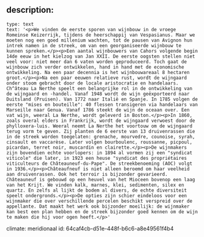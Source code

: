 description:
  -
    type: text
    text: '<p>We vinden de eerste sporen van wijnbouw in de vroege Romeinse Keizerrijk, tijdens de heerschappij van Vespasianus. Maar we moeten nog een goed millenium wachten, tot de pausen van Avignon hun intrek namen in de streek, om van een georganiseerde wijnbouw te kunnen spreken.</p><p>Een aantal wijnbouwers van Cahors volgende begin 14de eeuw in het kielzog van Jan XXII. De eerste oogsten stellen niet veel voor: niet meer dan 6 vaten worden geproduceerd. Toch gaat de wijnbouw zich verder ontwikkelen, hand in hand met de economische ontwikkeling. Na een paar decennia is het wijnbouwareaal 8 hectaren groot.</p><p>Na een paar eeuwen relatieve rust, wordt de wijngaard onder stoom gebracht door de locale aristocratie en handelaars. Ch^âteau La Nerthe speelt een belangrijke rol in de ontwikkeling van de wijngaard en -handel. Vanaf 1948 wordt de wijn geëxporteerd naar Duitsland (Pruisen). Van 1772 naar Italië en Spanje. In 1785 volgen de eerste "mises en bouteille": 40 flessen transigeren via handelaars van Marseille naar Genua. Vanaf 1786 steekt de wijn de oceaan over. Een vat wijn, weeral La Nerthe, wordt geleverd in Boston.</p><p>In 1860, zoals overal elders in Frankrijk, wordt de wijngaard verwoest door de phylloxera-luis. Weeral neemt La Nerthe het voortouw om de wijngaard terug vorm te geven. Zij planten de 6 eerste van 13 druivenrassen die in de streek worden toegelaten: grenache, mourvedre, counoise, syrah, cinsault en vaccarèse. Later volgen bourboulenc, roussanne, picpoul, picardan, terret noir, muscardin en clairette.</p><p>De wijnmakers zijn bovendien echte voorlopers: in 1894 al vormen zij een "syndicat viticole" die later, in 1923 een heuse "syndicat des propriétaires viticulteurs de Châteauneuf-du-Pape". De streekbenoeming (AOC) volgt in 1936.</p><p>Châteaufneuf is niet alleen beroemd om haar veelheid aan druivenrassen. Ook het terroir is bijzonder gevarieerd. Châteauneuf is gebouwd op een heuvel van het Mioceen bovenop een laag van het Krijt. We vinden kalk, marnes, klei, sedimenten, silex en quartz. En zelfs al lijkt de bodem al divers, de echte diversiteit speelt ondergronds.</p><p>De opties zijn schier eindeloos voor een wijnmaker die over verschillende percelen beschikt verspreid over de appellante. Dat maakt het werk ook bijzonder moeilijk: de wijnmaker kan best een plan hebben en de streek bijzonder goed kennen om de wijn te maken die hij voor ogen heeft.</p>'
climate: meridionaal
id: 64caf4cb-d51e-448f-b6c6-a8e49561f4b4
